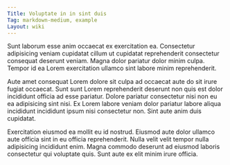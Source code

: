 ```yaml
---
Title: Voluptate in in sint duis
Tag: markdown-medium, example
Layout: wiki
---
```

Sunt laborum esse anim occaecat ex exercitation ea. Consectetur adipisicing veniam cupidatat cillum ut cupidatat reprehenderit consectetur consequat deserunt veniam. Magna dolor pariatur dolor minim culpa. Tempor id ea Lorem exercitation ullamco sint labore minim reprehenderit.

Aute amet consequat Lorem dolore sit culpa ad occaecat aute do sit irure fugiat occaecat. Sunt sunt Lorem reprehenderit deserunt non quis est dolor incididunt officia ad esse pariatur. Dolore pariatur consectetur nisi non eu ea adipisicing sint nisi. Ex Lorem labore veniam dolor pariatur labore aliqua incididunt incididunt ipsum nisi consectetur non. Sint aute anim duis cupidatat.

Exercitation eiusmod ea mollit eu id nostrud. Eiusmod aute dolor ullamco aute officia sint in eu officia reprehenderit. Nulla velit velit tempor nulla adipisicing incididunt enim. Magna commodo deserunt ad eiusmod laboris consectetur qui voluptate quis. Sunt aute ex elit minim irure officia.
